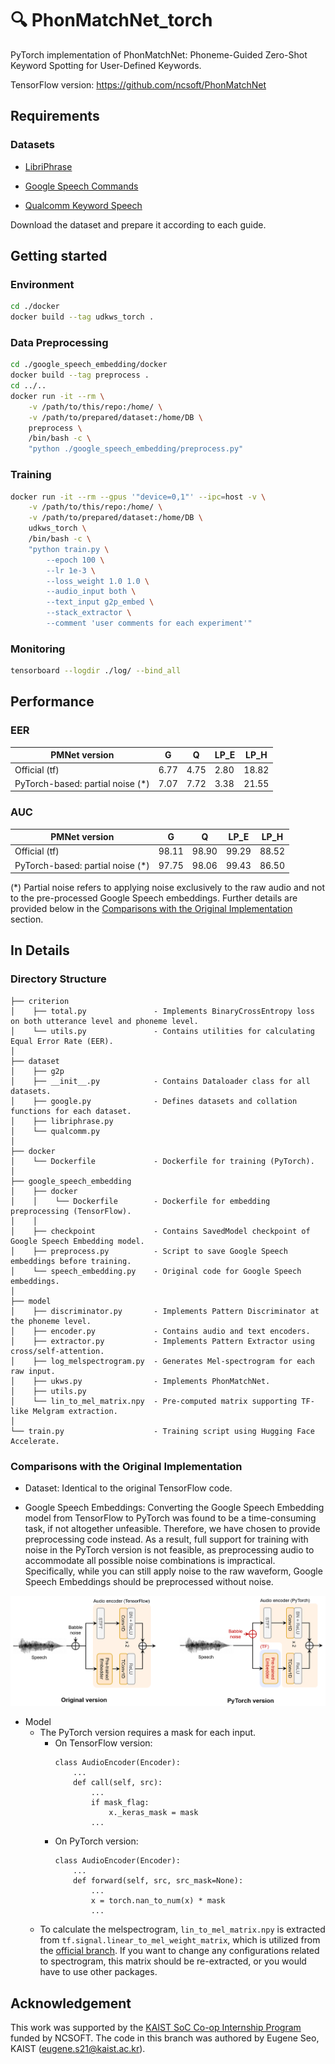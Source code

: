 # :mag: PhonMatchNet_torch
PyTorch implementation of PhonMatchNet: Phoneme-Guided Zero-Shot Keyword Spotting for User-Defined Keywords.

TensorFlow version: https://github.com/ncsoft/PhonMatchNet

## Requirements

### Datasets

* [LibriPhrase](https://github.com/gusrud1103/libriphrase)

* [Google Speech Commands](https://arxiv.org/abs/1804.03209)

* [Qualcomm Keyword Speech](https://developer.qualcomm.com/project/keyword-speech-dataset)

Download the dataset and prepare it according to each guide. 


## Getting started

### Environment

```bash
cd ./docker
docker build --tag udkws_torch .
```

### Data Preprocessing
```bash
cd ./google_speech_embedding/docker
docker build --tag preprocess .
cd ../..
docker run -it --rm \
    -v /path/to/this/repo:/home/ \
    -v /path/to/prepared/dataset:/home/DB \
    preprocess \
    /bin/bash -c \
    "python ./google_speech_embedding/preprocess.py"

```

### Training

```bash
docker run -it --rm --gpus '"device=0,1"' --ipc=host -v \
    -v /path/to/this/repo:/home/ \
    -v /path/to/prepared/dataset:/home/DB \
    udkws_torch \
    /bin/bash -c \
    "python train.py \
        --epoch 100 \
        --lr 1e-3 \
        --loss_weight 1.0 1.0 \
        --audio_input both \
        --text_input g2p_embed \
        --stack_extractor \
        --comment 'user comments for each experiment'"

```

### Monitoring

```bash
tensorboard --logdir ./log/ --bind_all
```

## Performance

### EER
| PMNet version                    | G     | Q     | LP_E  | LP_H  |
|----------------------------------|-------|-------|-------|-------|
| Official (tf)                    | 6.77  | 4.75  | 2.80  | 18.82 |
| PyTorch-based: partial noise (*) | 7.07  | 7.72  | 3.38  | 21.55 |

### AUC
| PMNet version                    | G     | Q     | LP_E  | LP_H  |
|----------------------------------|-------|-------|-------|-------|
| Official (tf)                    | 98.11 | 98.90 | 99.29 | 88.52 |
| PyTorch-based: partial noise (*) | 97.75 | 98.06 | 99.43 | 86.50 |


(*) Partial noise refers to applying noise exclusively to the raw audio and not to the pre-processed Google Speech embeddings. Further details are provided below in the [Comparisons with the Original Implementation](#comparisons-with-the-original-implementation) section.

## In Details

### Directory Structure
```
├── criterion
│    ├── total.py               - Implements BinaryCrossEntropy loss on both utterance level and phoneme level.
│    └── utils.py               - Contains utilities for calculating Equal Error Rate (EER).
│
├── dataset
│    ├── g2p    
│    ├── __init__.py            - Contains Dataloader class for all datasets.
│    ├── google.py              - Defines datasets and collation functions for each dataset.
│    ├── libriphrase.py    
│    └── qualcomm.py    
│
├── docker
│    └── Dockerfile             - Dockerfile for training (PyTorch).
│
├── google_speech_embedding
│    ├── docker             
│    │    └── Dockerfile        - Dockerfile for embedding preprocessing (TensorFlow).
│    │
│    ├── checkpoint             - Contains SavedModel checkpoint of Google Speech Embedding model.
│    ├── preprocess.py          - Script to save Google Speech embeddings before training.
│    └── speech_embedding.py    - Original code for Google Speech embeddings.
│
├── model
│    ├── discriminator.py       - Implements Pattern Discriminator at the phoneme level.
│    ├── encoder.py             - Contains audio and text encoders.
│    ├── extractor.py           - Implements Pattern Extractor using cross/self-attention.
│    ├── log_melspectrogram.py  - Generates Mel-spectrogram for each raw input.
│    ├── ukws.py                - Implements PhonMatchNet.
│    ├── utils.py
│    └── lin_to_mel_matrix.npy  - Pre-computed matrix supporting TF-like Melgram extraction.
│
└── train.py                    - Training script using Hugging Face Accelerate.
```

### Comparisons with the Original Implementation
* Dataset: Identical to the original TensorFlow code.

* Google Speech Embeddings: Converting the Google Speech Embedding model from TensorFlow to PyTorch was found to be a time-consuming task, if not altogether unfeasible. Therefore, we have chosen to provide preprocessing code instead.  As a result, full support for training with noise in the PyTorch version is not feasible, as preprocessing audio to accommodate all possible noise combinations is impractical. Specifically, while you can still apply noise to the raw waveform, Google Speech Embeddings should be preprocessed without noise.

<p align="center">
    <img src="./PMNet_torch_figure.png" alt="PMNet_torch_figure" width="800">
</p>

* Model
    - The PyTorch version requires a mask for each input. 
        - On TensorFlow version: 
            ```
            class AudioEncoder(Encoder):
                ...
                def call(self, src):
                    ...
                    if mask_flag:
                        x._keras_mask = mask
                    ...
            ```
        - On PyTorch version:
            ```
            class AudioEncoder(Encoder):
                ...
                def forward(self, src, src_mask=None):
                    ...
                    x = torch.nan_to_num(x) * mask
                    ...
            ```
    - To calculate the melspectrogram, `lin_to_mel_matrix.npy` is extracted from `tf.signal.linear_to_mel_weight_matrix`, which is utilized from the [official branch](https://github.com/ncsoft/PhonMatchNet/blob/d6f350a6e9ba2f95788a544249bf5d7cb7d35981/model/log_melspectrogram.py#L19). If you want to change any configurations related to spectrogram, this matrix should be re-extracted, or you would have to use other packages. 


## Acknowledgement

This work was supported by the [KAIST SoC Co-op Internship Program](https://cs.kaist.ac.kr/content?menu=217) funded by NCSOFT. The code in this branch was authored by Eugene Seo, KAIST (eugene.s21@kaist.ac.kr).
